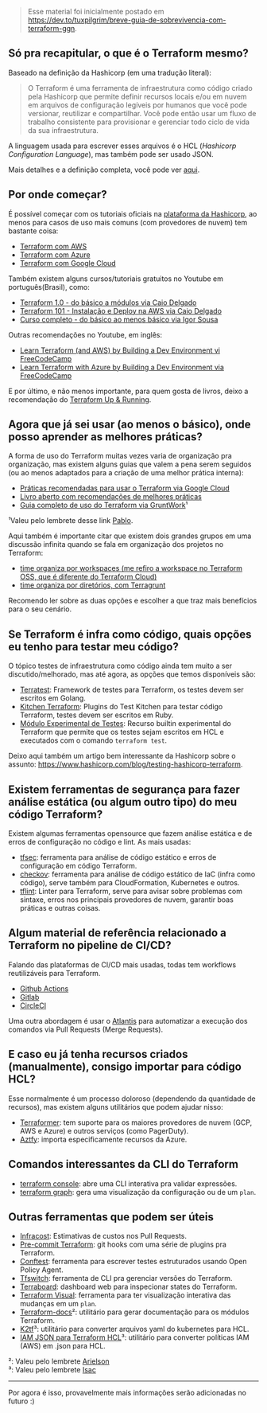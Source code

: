 > Esse material foi inicialmente postado em https://dev.to/tuxpilgrim/breve-guia-de-sobrevivencia-com-terraform-ggn.

## Só pra recapitular, o que é o Terraform mesmo?
Baseado na definição da Hashicorp (em uma tradução literal):

> O Terraform é uma ferramenta de infraestrutura como código criado pela Hashicorp que permite definir recursos locais e/ou em nuvem em arquivos de configuração legíveis por humanos que você pode versionar, reutilizar e compartilhar. Você pode então usar um fluxo de trabalho consistente para provisionar e gerenciar todo ciclo de vida da sua infraestrutura.

A linguagem usada para escrever esses arquivos é o HCL (_Hashicorp Configuration Language_), mas também pode ser usado JSON.

Mais detalhes e a definição completa, você pode ver [aqui](https://developer.hashicorp.com/terraform/intro).

## Por onde começar?
É possível começar com os tutoriais oficiais na [plataforma da Hashicorp](https://developer.hashicorp.com/terraform/tutorials), ao menos para casos de uso mais comuns (com provedores de nuvem) tem bastante coisa:
* [Terraform com AWS](https://developer.hashicorp.com/terraform/tutorials/aws-get-started)
* [Terraform com Azure](https://developer.hashicorp.com/terraform/tutorials/azure-get-started)
* [Terraform com Google Cloud](https://developer.hashicorp.com/terraform/tutorials/gcp-get-started)

Também existem alguns cursos/tutoriais gratuitos no Youtube em português(Brasil), como:
* [Terraform 1.0 - do básico a módulos via Caio Delgado](https://www.youtube.com/watch?v=b7vbsx-pPJg)
* [Terraform 101 - Instalação e Deploy na AWS via Caio Delgado](https://www.youtube.com/watch?v=bYvdJKTwx_I)
* [Curso completo - do básico ao menos básico via Igor Sousa](https://www.youtube.com/watch?v=JayShFpuRdY&list=PLVGIivuHGmJpyciRgdZ-x4avdzlsdCTmH)

Outras recomendações no Youtube, em inglês:
* [Learn Terraform (and AWS) by Building a Dev Environment vi FreeCodeCamp](https://www.youtube.com/watch?v=iRaai1IBlB0)
* [Learn Terraform with Azure by Building a Dev Environment via FreeCodeCamp ](https://www.youtube.com/watch?v=V53AHWun17s)

E por último, e não menos importante, para quem gosta de livros, deixo a recomendação do [Terraform Up & Running](https://www.terraformupandrunning.com/).

## Agora que já sei usar (ao menos o básico), onde posso aprender as melhores práticas?
A forma de uso do Terraform muitas vezes varia de organização pra organização, mas existem alguns guias que valem a pena serem seguidos (ou ao menos adaptados para a criação de uma melhor prática interna):
* [Práticas recomendadas para usar o Terraform via Google Cloud](https://cloud.google.com/docs/terraform/best-practices-for-terraform?hl=pt-br#operational-best-practices)
* [Livro aberto com recomendações de melhores práticas](https://www.terraform-best-practices.com/v/ptbr/)
* [Guia completo de uso do Terraform via GruntWork](https://blog.gruntwork.io/a-comprehensive-guide-to-terraform-b3d32832baca)¹ 
     
¹Valeu pelo lembrete desse link [Pablo](https://www.linkedin.com/in/pmmenezes/).

Aqui também é importante citar que existem dois grandes grupos em uma discussão infinita quando se fala em organização dos projetos no Terraform:
* [time organiza por workspaces (me refiro a workspace no Terraform OSS, que é diferente do Terraform Cloud)](https://developer.hashicorp.com/terraform/cli/workspaces)
* [time organiza por diretórios, com Terragrunt](https://terragrunt.gruntwork.io/)

Recomendo ler sobre as duas opções e escolher a que traz mais benefícios para o seu cenário.

## Se Terraform é infra como código, quais opções eu tenho para testar meu código?

O tópico testes de infraestrutura como código ainda tem muito a ser discutido/melhorado, mas até agora, as opções que temos disponíveis são:
* [Terratest](https://terratest.gruntwork.io/): Framework de testes para Terraform, os testes devem ser escritos em Golang.
* [Kitchen Terraform](https://newcontext-oss.github.io/kitchen-terraform/getting_started.html): Plugins do Test Kitchen para testar código Terraform, testes devem ser escritos em Ruby.
* [Módulo Experimental de Testes](https://developer.hashicorp.com/terraform/language/modules/testing-experiment): Recurso builtin experimental do Terraform que permite que os testes sejam escritos em HCL e executados com o comando `terraform test`.

Deixo aqui também um artigo bem interessante da Hashicorp sobre o assunto: https://www.hashicorp.com/blog/testing-hashicorp-terraform.

## Existem ferramentas de segurança para fazer análise estática (ou algum outro tipo) do meu código Terraform?
Existem algumas ferramentas opensource que fazem análise estática e de erros de configuração no código e lint.
As mais usadas:
* [tfsec](https://github.com/aquasecurity/tfsec): ferramenta para análise de código estático e erros de configuração em código Terraform.
* [checkov](https://github.com/bridgecrewio/checkov): ferramenta para análise de código estático de IaC (infra como código), serve também para CloudFormation, Kubernetes e outros.
* [tflint](https://github.com/terraform-linters/tflint): Linter para Terraform, serve para avisar sobre problemas com sintaxe, erros nos principais provedores de nuvem, garantir boas práticas e outras coisas.

## Algum material de referência relacionado a Terraform no pipeline de CI/CD?
Falando das plataformas de CI/CD mais usadas, todas tem workflows reutilizáveis para Terraform.

* [Github Actions](https://developer.hashicorp.com/terraform/tutorials/automation/github-actions)
* [Gitlab](https://docs.gitlab.com/ee/user/infrastructure/iac/)
* [CircleCI](https://developer.hashicorp.com/terraform/tutorials/automation/circle-ci)

Uma outra abordagem é usar o [Atlantis](https://www.runatlantis.io/) para automatizar a execução dos comandos via Pull Requests (Merge Requests).

## E caso eu já tenha recursos criados (manualmente), consigo importar para código HCL?
Esse normalmente é um processo doloroso (dependendo da quantidade de recursos), mas existem alguns utilitários que podem ajudar nisso:
* [Terraformer](https://github.com/GoogleCloudPlatform/terraformer): tem suporte para os maiores provedores de nuvem (GCP, AWS e Azure) e outros serviços (como PagerDuty).
* [Aztfy](https://github.com/Azure/aztfy): importa especificamente recursos da Azure.

## Comandos interessantes da CLI do Terraform
* [terraform console](https://developer.hashicorp.com/terraform/cli/commands/console): abre uma CLI interativa pra validar expressões.
* [terraform graph](https://developer.hashicorp.com/terraform/cli/commands/graph): gera uma visualização da configuração ou de um `plan`.

## Outras ferramentas que podem ser úteis
* [Infracost](https://github.com/infracost/infracost): Estimativas de custos nos Pull Requests.
* [Pre-commit Terraform](https://github.com/antonbabenko/pre-commit-terraform): git hooks com uma série de plugins pra Terraform.
* [Conftest](https://www.conftest.dev/): ferramenta para escrever testes estruturados usando Open Policy Agent.
* [Tfswitch](https://github.com/warrensbox/terraform-switcher): ferramenta de CLI pra gerenciar versões do Terraform.
* [Terraboard](https://github.com/camptocamp/terraboard): dashboard web para inspecionar states do Terraform.
* [Terraform Visual](https://github.com/hieven/terraform-visual): ferramenta para ter visualização interativa das mudanças em um `plan`.
* [Terraform-docs](https://terraform-docs.io/)²: utilitário para gerar documentação para os módulos Terraform.
* [K2tf](https://github.com/sl1pm4t/k2tf)³: utilitário para converter arquivos yaml do kubernetes para HCL.
* [IAM JSON para Terraform HCL](https://flosell.github.io/iam-policy-json-to-terraform/)³: utilitário para converter políticas IAM (AWS) em .json para HCL.

²: Valeu pelo lembrete [Arielson](https://www.linkedin.com/in/arielson-oliveira-91a73b1b1)   
³: Valeu pelo lembrete [Isac](https://www.linkedin.com/in/isaccavalcante)

---
Por agora é isso, provavelmente mais informações serão adicionadas no futuro :)


